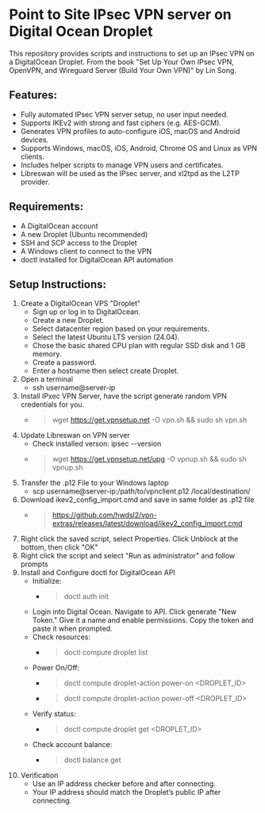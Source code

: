 # Point to Site IPsec VPN server on Digital Ocean Droplet

This repository provides scripts and instructions
to set up an IPsec VPN on a DigitalOcean Droplet.
From the book "Set Up Your Own IPsec VPN, OpenVPN, and Wireguard Server (Build Your Own VPN)" by Lin Song.

## Features:

- Fully automated IPsec VPN server setup, no user input needed.
- Supports IKEv2 with strong and fast ciphers (e.g. AES-GCM).
- Generates VPN profiles to auto-configure iOS, macOS and Android devices.
- Supports Windows, macOS, iOS, Android, Chrome OS and Linux as VPN clients.
- Includes helper scripts to manage VPN users and certificates.
- Libreswan will be used as the IPsec server, and xl2tpd as the L2TP provider.

## Requirements:

- A DigitalOcean account
- A new Droplet (Ubuntu recommended)
- SSH and SCP access to the Droplet
- A Windows client to connect to the VPN
- doctl installed for DigitalOcean API automation

## Setup Instructions:

1. Create a DigitalOcean VPS "Droplet"
   - Sign up or log in to DigitalOcean.
   - Create a new Droplet.
   - Select datacenter region based on your requirements.
   - Select the latest Ubuntu LTS version (24.04).
   - Chose the basic shared CPU plan with regular SSD disk and 1 GB memory.
   - Create a password.
   - Enter a hostname then select create Droplet.
2. Open a terminal
   - ssh username@server-ip
3. Install IPxec VPN Server, have the script generate random VPN credentials for you.
   - > wget https://get.vpnsetup.net -O vpn.sh && sudo sh vpn.sh
4. Update Libreswan on VPN server
   - Check installed verson: ipsec --version
   - > wget https://get.vpnsetup.net/upg -O vpnup.sh && sudo sh vpnup.sh
5. Transfer the .p12 File to your Windows laptop
   - scp username@server-ip:/path/to/vpnclient.p12 /local/destination/
6. Download ikev2_config_import.cmd and save in same folder as .p12 file
   - > https://github.com/hwdsl2/vpn-extras/releases/latest/download/ikev2_config_import.cmd
7. Right click the saved script, select Properties. Click Unblock at the bottom, then click "OK"
8. Right click the script and select "Run as administrator" and follow prompts
9. Install and Configure doctl for DigitalOcean API
   - Initialize:
     - > doctl auth init
   - Login into Digital Ocean. Navigate to API. Click generate "New Token."
     Give it a name and enable permissions. Copy the token and paste it when prompted.
   - Check resources:
     - > doctl compute droplet list
   - Power On/Off:
     - > doctl compute droplet-action power-on <DROPLET_ID>
     - > doctl compute droplet-action power-off <DROPLET_ID>
   - Verify status:
     - > doctl compute droplet get <DROPLET_ID>
   - Check account balance:
     - > doctl balance get
10. Verification
    - Use an IP address checker before and after connecting.
    - Your IP address should match the Droplet’s public IP after connecting.
